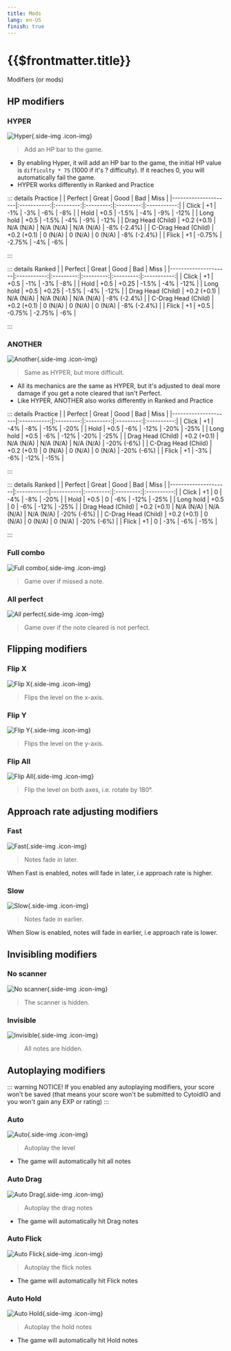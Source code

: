 ```yaml
---
title: Mods
lang: en-US
finish: true
---
```


# {{$frontmatter.title}}

Modifiers (or mods) 

## HP modifiers

### HYPER

![Hyper](./_source_mods.md/Hyper.png){.side-img .icon-img}

> Add an HP bar to the game.

- By enabling Hyper, it will add an HP bar to the game, the initial HP value is ``difficulty * 75`` (1000 if it's ? difficulty). If it reaches 0, you will automatically fail the game.
- HYPER works differently in Ranked and Practice

::: details Practice
|                     |   Perfect   |   Great   |    Good   |    Bad    |     Miss    |
|---------------------|:-----------:|:---------:|:---------:|:---------:|:-----------:|
| Click               |          +1 |       -1% |       -3% |       -6% |         -8% |
| Hold                |        +0.5 |     -1.5% |       -4% |       -9% |        -12% |
| Long hold           |        +0.5 |     -1.5% |       -4% |       -9% |        -12% |
| Drag Head (Child)   | +0.2 (+0.1) | N/A (N/A) | N/A (N/A) | N/A (N/A) | -8% (-2.4%) |
| C-Drag Head (Child) | +0.2 (+0.1) |   0 (N/A) |   0 (N/A) |   0 (N/A) | -8% (-2.4%) |
| Flick               |          +1 |    -0.75% |    -2.75% |       -4% |         -6% |

:::

::: details Ranked
|                     |   Perfect   |   Great   |    Good   |    Bad    |     Miss    |
|---------------------|:-----------:|:---------:|:---------:|:---------:|:-----------:|
| Click               |          +1 |      +0.5 |       -1% |       -3% |         -8% |
| Hold                |        +0.5 |     +0.25 |     -1.5% |       -4% |        -12% |
| Long hold           |        +0.5 |     +0.25 |     -1.5% |       -4% |        -12% |
| Drag Head (Child)   | +0.2 (+0.1) | N/A (N/A) | N/A (N/A) | N/A (N/A) | -8% (-2.4%) |
| C-Drag Head (Child) | +0.2 (+0.1) |   0 (N/A) |   0 (N/A) |   0 (N/A) | -8% (-2.4%) |
| Flick               |          +1 |      +0.5 |    -0.75% |    -2.75% |         -6% |

:::

### ANOTHER

![Another](./_source_mods.md/Another.png){.side-img .icon-img}

> Same as HYPER, but more difficult.

- All its mechanics are the same as HYPER, but it's adjusted to deal more damage if you get a note cleared that isn't Perfect.
- Like HYPER, ANOTHER also works differently in Ranked and Practice

::: details Practice
|                     |   Perfect   |   Great   |    Good   |    Bad    |    Miss    |
|---------------------|:-----------:|:---------:|:---------:|:---------:|:----------:|
| Click               |          +1 |       -4% |       -8% |      -15% |       -20% |
| Hold                |        +0.5 |       -6% |      -12% |      -20% |       -25% |
| Long hold           |        +0.5 |       -6% |      -12% |      -20% |       -25% |
| Drag Head (Child)   | +0.2 (+0.1) | N/A (N/A) | N/A (N/A) | N/A (N/A) | -20% (-6%) |
| C-Drag Head (Child) | +0.2 (+0.1) |   0 (N/A) |   0 (N/A) |   0 (N/A) | -20% (-6%) |
| Flick               |          +1 |       -3% |       -6% |      -12% |       -15% |

:::

::: details Ranked
|                     |   Perfect   | Great     |    Good   |    Bad    |    Miss    |
|---------------------|:-----------:|-----------|:---------:|:---------:|:----------:|
| Click               |          +1 |         0 |       -4% |       -8% |       -20% |
| Hold                |        +0.5 |         0 |       -6% |      -12% |       -25% |
| Long hold           |        +0.5 |         0 |       -6% |      -12% |       -25% |
| Drag Head (Child)   | +0.2 (+0.1) | N/A (N/A) | N/A (N/A) | N/A (N/A) | -20% (-6%) |
| C-Drag Head (Child) | +0.2 (+0.1) |   0 (N/A) |   0 (N/A) |   0 (N/A) | -20% (-6%) |
| Flick               |          +1 |         0 |       -3% |       -6% |       -15% |

:::

### Full combo

![Full combo](./_source_mods.md/FullCombo.png){.side-img .icon-img}

> Game over if missed a note.

### All perfect

![All perfect](./_source_mods.md/AllPerfect.png){.side-img .icon-img}

> Game over if the note cleared is not perfect.

## Flipping modifiers

### Flip X

![Flip X](./_source_mods.md/FlipX.png){.side-img .icon-img}

> Flips the level on the x-axis.

### Flip Y

![Flip Y](./_source_mods.md/FlipY.png){.side-img .icon-img}

> Flips the level on the y-axis.

### Flip All

![Flip All](./_source_mods.md/FlipAll.png){.side-img .icon-img}

> Flip the level on both axes, i.e. rotate by 180°.

## Approach rate adjusting modifiers

### Fast

![Fast](./_source_mods.md/Fast.png){.side-img .icon-img}

> Notes fade in later.

When Fast is enabled, notes will fade in later, i.e approach rate is higher.

### Slow

![Slow](./_source_mods.md/Slow.png){.side-img .icon-img}

> Notes fade in earlier.

When Slow is enabled, notes will fade in earlier, i.e approach rate is lower.

## Invisibling modifiers

### No scanner

![No scanner](./_source_mods.md/NoScanner.png){.side-img .icon-img}

> The scanner is hidden.

### Invisible

![Invisible](./_source_mods.md/Invisible.png){.side-img .icon-img}

> All notes are hidden.

## Autoplaying modifiers

::: warning NOTICE!
If you enabled any autoplaying modifiers, your score won't be saved (that means your score won't be submitted to CytoidIO and you won't gain any EXP or rating)
:::

### Auto

![Auto](./_source_mods.md/Auto.png){.side-img .icon-img}

> Autoplay the level

- The game will automatically hit all notes

### Auto Drag

![Auto Drag](./_source_mods.md/AutoDrag.png){.side-img .icon-img}

> Autoplay the drag notes

- The game will automatically hit Drag notes

### Auto Flick

![Auto Flick](./_source_mods.md/AutoFlick.png){.side-img .icon-img}

> Autoplay the flick notes

- The game will automatically hit Flick notes

### Auto Hold

![Auto Hold](./_source_mods.md/AutoHold.png){.side-img .icon-img}

> Autoplay the hold notes

- The game will automatically hit Hold notes

<style type="text/css">
.icon-img {
    max-width: 100px;
}
</style>
